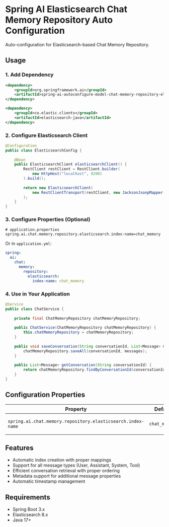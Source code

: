 # Spring AI Elasticsearch Chat Memory Repository Auto Configuration

Auto-configuration for Elasticsearch-based Chat Memory Repository.

## Usage

### 1. Add Dependency

```xml
<dependency>
    <groupId>org.springframework.ai</groupId>
    <artifactId>spring-ai-autoconfigure-model-chat-memory-repository-elasticsearch</artifactId>
</dependency>

<dependency>
    <groupId>co.elastic.clients</groupId>
    <artifactId>elasticsearch-java</artifactId>
</dependency>
```

### 2. Configure Elasticsearch Client

```java
@Configuration
public class ElasticsearchConfig {
    
    @Bean
    public ElasticsearchClient elasticsearchClient() {
        RestClient restClient = RestClient.builder(
            new HttpHost("localhost", 9200)
        ).build();
        
        return new ElasticsearchClient(
            new RestClientTransport(restClient, new JacksonJsonpMapper())
        );
    }
}
```

### 3. Configure Properties (Optional)

```properties
# application.properties
spring.ai.chat.memory.repository.elasticsearch.index-name=chat_memory
```

Or in `application.yml`:

```yaml
spring:
  ai:
    chat:
      memory:
        repository:
          elasticsearch:
            index-name: chat_memory
```

### 4. Use in Your Application

```java
@Service
public class ChatService {
    
    private final ChatMemoryRepository chatMemoryRepository;
    
    public ChatService(ChatMemoryRepository chatMemoryRepository) {
        this.chatMemoryRepository = chatMemoryRepository;
    }
    
    public void saveConversation(String conversationId, List<Message> messages) {
        chatMemoryRepository.saveAll(conversationId, messages);
    }
    
    public List<Message> getConversation(String conversationId) {
        return chatMemoryRepository.findByConversationId(conversationId);
    }
}
```

## Configuration Properties

| Property | Default | Description |
|----------|---------|-------------|
| `spring.ai.chat.memory.repository.elasticsearch.index-name` | `chat_memory` | Name of the Elasticsearch index to use |

## Features

- Automatic index creation with proper mappings
- Support for all message types (User, Assistant, System, Tool)
- Efficient conversation retrieval with proper ordering
- Metadata support for additional message properties
- Automatic timestamp management

## Requirements

- Spring Boot 3.x
- Elasticsearch 8.x
- Java 17+

